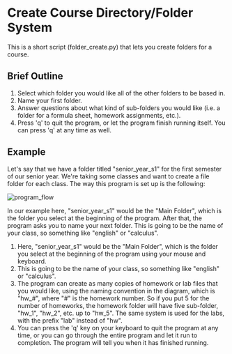 # Create Course Directory/Folder System
This is a short script (folder_create.py) that lets you create folders for a course.

## Brief Outline
1. Select which folder you would like all of the other folders to be based in.
2. Name your first folder.
3. Answer questions about what kind of sub-folders you would like (i.e. a folder for a formula sheet, homework assignments, etc.).
4. Press 'q' to quit the program, or let the program finish running itself. You can press 'q' at any time as well.

## Example
Let's say that we have a folder titled "senior_year_s1" for the first semester of our senior year. We're taking some classes and want to create a file folder for each class. The way this program is set up is the following:

![program_flow](https://user-images.githubusercontent.com/54254899/210276665-98995d4b-bd9d-4fe9-9db5-38f959f924f1.png)

In our example here, "senior_year_s1" would be the "Main Folder", which is the folder you select at the beginning of the program. After that, the program asks you to name your next folder. This is going to be the name of your class, so something like "english" or "calculus".

1. Here, "senior_year_s1" would be the "Main Folder", which is the folder you select at the beginning of the program using your mouse and keyboard.
2. This is going to be the name of your class, so something like "english" or "calculus".
3. The program can create as many copies of homework or lab files that you would like, using the naming convention in the diagram, which is "hw_#", where "#" is the homework number. So if you put 5 for the number of homeworks, the homework folder will have five sub-folder, "hw_1", "hw_2", etc. up to "hw_5". The same system is used for the labs, with the prefix "lab" instead of "hw".
4. You can press the 'q' key on your keyboard to quit the program at any time, or you can go through the entire program and let it run to completion. The program will tell you when it has finished running.
